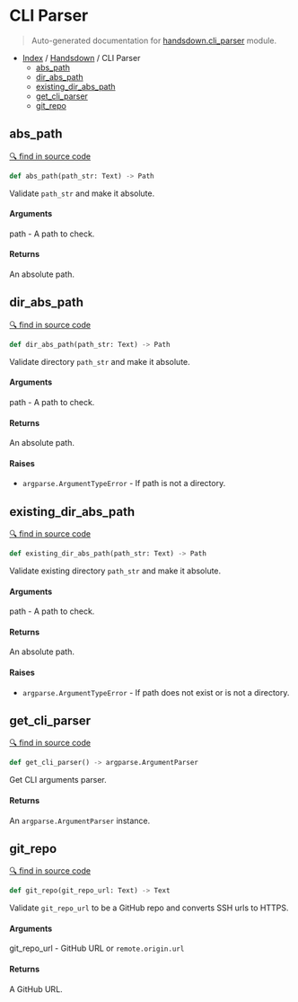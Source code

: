 # CLI Parser

> Auto-generated documentation for [handsdown.cli_parser](https://github.com/vemel/handsdown/blob/master/handsdown/cli_parser.py) module.

- [Index](../README.md#modules) / [Handsdown](index.md#handsdown) / CLI Parser
  - [abs_path](#abs_path)
  - [dir_abs_path](#dir_abs_path)
  - [existing_dir_abs_path](#existing_dir_abs_path)
  - [get_cli_parser](#get_cli_parser)
  - [git_repo](#git_repo)

## abs_path

[🔍 find in source code](https://github.com/vemel/handsdown/blob/master/handsdown/cli_parser.py#L34)

```python
def abs_path(path_str: Text) -> Path
```

Validate `path_str` and make it absolute.

#### Arguments

path - A path to check.

#### Returns

An absolute path.

## dir_abs_path

[🔍 find in source code](https://github.com/vemel/handsdown/blob/master/handsdown/cli_parser.py#L48)

```python
def dir_abs_path(path_str: Text) -> Path
```

Validate directory `path_str` and make it absolute.

#### Arguments

path - A path to check.

#### Returns

An absolute path.

#### Raises

- `argparse.ArgumentTypeError` - If path is not a directory.

## existing_dir_abs_path

[🔍 find in source code](https://github.com/vemel/handsdown/blob/master/handsdown/cli_parser.py#L68)

```python
def existing_dir_abs_path(path_str: Text) -> Path
```

Validate existing directory `path_str` and make it absolute.

#### Arguments

path - A path to check.

#### Returns

An absolute path.

#### Raises

- `argparse.ArgumentTypeError` - If path does not exist or is not a directory.

## get_cli_parser

[🔍 find in source code](https://github.com/vemel/handsdown/blob/master/handsdown/cli_parser.py#L90)

```python
def get_cli_parser() -> argparse.ArgumentParser
```

Get CLI arguments parser.

#### Returns

An `argparse.ArgumentParser` instance.

## git_repo

[🔍 find in source code](https://github.com/vemel/handsdown/blob/master/handsdown/cli_parser.py#L13)

```python
def git_repo(git_repo_url: Text) -> Text
```

Validate `git_repo_url` to be a GitHub repo and converts SSH urls to HTTPS.

#### Arguments

git_repo_url - GitHub URL or `remote.origin.url`

#### Returns

A GitHub URL.
